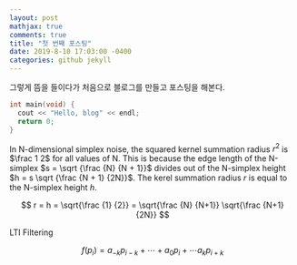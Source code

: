 ```yaml
---
layout: post
mathjax: true
comments: true
title: "첫 번째 포스팅"
date: 2019-8-10 17:03:00 -0400
categories: github jekyll
---
```

그렇게 뜸을 들이다가 처음으로 블로그를 만들고 포스팅을 해본다.

```cpp
int main(void) {
  cout << "Hello, blog" << endl;
  return 0;
}
```

In N-dimensional simplex noise, the squared kernel summation radius $r^2$ is $\frac 1 2$
for all values of N. This is because the edge length of the N-simplex $s = \sqrt {\frac {N} {N + 1}}$
divides out of the N-simplex height $h = s \sqrt {\frac {N + 1} {2N}}$.
The kerel summation radius $r$ is equal to the N-simplex height $h$.

$$ r = h = \sqrt{\frac {1} {2}} = \sqrt{\frac {N} {N+1}} \sqrt{\frac {N+1} {2N}} $$


LTI Filtering

$$ f\left( { p }_{ i } \right) ={ a }_{ -k }{ p }_{ i-k }+\cdots +{ a }_{ 0 }{ p }_{ i }+\cdots { a }_{ k }{ p }_{ i+k } $$


